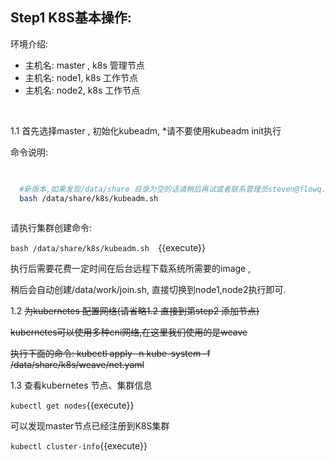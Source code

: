 ## Step1 K8S基本操作:

环境介绍:

* 主机名: master , k8s 管理节点
* 主机名: node1, k8s 工作节点
* 主机名: node2, k8s 工作节点

​    

1.1 首先选择master  , 初始化kubeadm, *请不要使用kubeadm init执行

命令说明:

 ```bash

   
   #新版本,如果发现/data/share 目录为空的话请稍后再试或者联系管理员steven@flowq.io)
   bash /data/share/k8s/kubeadm.sh  
   
 ```

请执行集群创建命令:

`bash /data/share/k8s/kubeadm.sh  `{{execute}}

执行后需要花费一定时间在后台远程下载系统所需要的image ,

稍后会自动创建/data/work/join.sh, 直接切换到node1,node2执行即可.



1.2 ~~为kubernetes 配置网络(请省略1.2 直接到第step2 添加节点)~~

~~kubernetes可以使用多种cni网络,在这里我们使用的是weave~~

~~执行下面的命令: kubectl apply -n kube-system -f /data/share/k8s/weave/net.yaml~~



1.3 查看kubernetes 节点、集群信息

`kubectl get nodes`{{execute}} 

可以发现master节点已经注册到K8S集群

`kubectl cluster-info`{{execute}}

